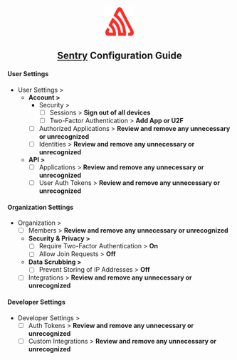 <div align="center"> <img src="../../../images/guides/sentry.svg" alt="Sentry Logo" width="64" height="64"> <h2><a href="https://sentry.io/" target="_blank" rel="noopener noreferrer">Sentry</a> Configuration Guide</h2> </div>

#### User Settings
- User Settings >
    - **Account >**
        - Security >
            - [ ]  Sessions > **Sign out of all devices**
            - [ ]  Two-Factor Authentication > **Add App or U2F**
        - [ ]  Authorized Applications > **Review and remove any unnecessary or unrecognized**
        - [ ]  Identities > **Review and remove any unnecessary or unrecognized**
    - **API >**
        - [ ]  Applications > **Review and remove any unnecessary or unrecognized**
        - [ ]  User Auth Tokens > **Review and remove any unnecessary or unrecognized**

#### Organization Settings
- Organization >
    - [ ]  Members > **Review and remove any unnecessary or unrecognized**
    - **Security & Privacy >**
        - [ ]  Require Two-Factor Authentication > **On**
        - [ ]  Allow Join Requests > **Off**
    - **Data Scrubbing >**
        - [ ]  Prevent Storing of IP Addresses > **Off**
    - [ ]  Integrations > **Review and remove any unnecessary or unrecognized**

#### Developer Settings
- Developer Settings >
    - [ ]  Auth Tokens > **Review and remove any unnecessary or unrecognized**
    - [ ]  Custom Integrations > **Review and remove any unnecessary or unrecognized**
